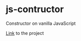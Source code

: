 # js-contructor
Constructor on vanilla JavaScript

[Link](https://constructor-js-223b9.web.app/) to the project
